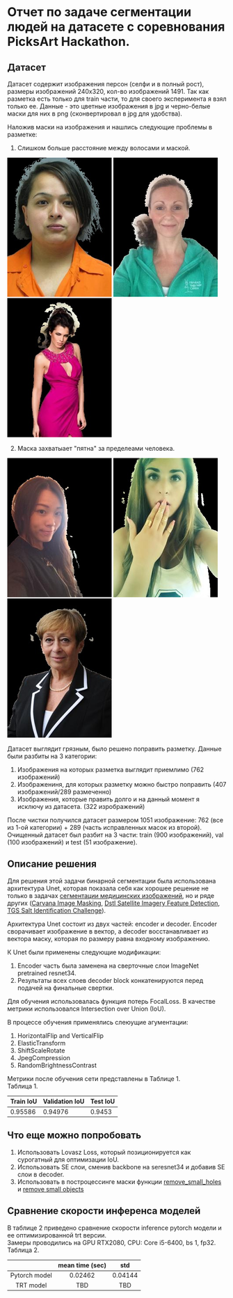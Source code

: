 # Отчет по задаче сегментации людей на датасете с соревнования PicksArt Hackathon.

## Датасет

Датасет содержит изображения персон (селфи и в полный рост), размеры изображений 240x320, кол-во изображений 1491. 
Так как разметка есть только для train части, то для своего эксперимента я взял только ее.
Данные - это цветные изображения в jpg и черно-белые маски для них в png (сконвертировал в jpg для удобства).

Наложив маски на изображения и нашлись следующие проблемы в разметке:
1. Слишком больше расстояние между волосами и маской.

![](report-data/303.jpg) ![](report-data/325.jpg) ![](report-data/463.jpg)

2. Маска захватыает "пятна" за пределеами человека.

![](report-data/474.jpg) ![](report-data/1391.jpg) ![](report-data/888.jpg)

Датасет выглядит грязным, было решено поправить разметку.
Данные были разбиты на 3 категории:
1. Изображения на которых разметка выглядит приемлимо (762 изображений)
2. Изображениня, для которых разметку можно быстро поправить (407 изображений/289 размеченно)
3. Изображения, которые править долго и на данный момент я исключу из датасета. (322 изрображений)

После чистки получился датасет размером 1051 изображение: 762 (все из 1-ой категории) + 289 (часть исправленных масок из второй).    
Очищенный датасет был разбит на 3 части: train (900 изображений), val (100 изображений) и test (51 изображение).

## Описание решения

Для решения этой задачи бинарной сегментации была использована архитектура Unet, которая показала себя как хорошее решение не только в задачах [сегментации медицинских изображений](https://arxiv.org/pdf/1505.04597.pdf),
но и ряде других ([Carvana Image Masking](https://www.kaggle.com/c/carvana-image-masking-challenge), [Dstl Satellite Imagery Feature Detection](https://www.kaggle.com/c/dstl-satellite-imagery-feature-detection/),
[TGS Salt Identification Challenge](https://www.kaggle.com/c/tgs-salt-identification-challenge)).

Архитектура Unet состоит из двух частей: encoder и decoder. 
Encoder сворачивает изображение в вектор, а decoder восстанавливает из вектора маску, которая по размеру равна входному изображению.    

К Unet были применены следующие модификации:
1. Encoder часть была заменена на сверточные слои ImageNet pretrained resnet34.
2. Результаты всех слоев decoder block конкатенируются перед подачей на финальные свертки.

Для обучения использовалась функция потерь FocalLoss. В качестве метрики использовался Intersection over Union (IoU).

В процессе обучения применялись слеюущие агументации:
1. HorizontalFlip and VerticalFlip
2. ElasticTransform
3. ShiftScaleRotate
4. JpegCompression
5. RandomBrightnessContrast

Метрики после обучения сети представлены в Таблице 1.    
Таблица 1.

| Train IoU | Validation IoU | Test IoU	|
|-	|-	|-	|
| 0.95586 | 0.94976 	| 0.9453 	|

## Что еще можно попробовать
1. Использовать Lovasz Loss, который позиционируется как сурогатный для оптимизации IoU.
2. Использовать SE слои, сменив backbone на seresnet34 и добавив SE слои в decoder.
3. Использовать в построцессинге маски функции [remove_small_holes](https://scikit-image.org/docs/dev/api/skimage.morphology.html#skimage.morphology.remove_small_holes) и
 [remove small objects](https://scikit-image.org/docs/dev/api/skimage.morphology.html#skimage.morphology.remove_small_objects)


## Сравнение скорости инференса моделей
В таблице 2 приведено сравнение скорости inference pytorch модели и ее оптимизированной trt версии.    
Замеры проводились на GPU RTX2080, CPU: Core i5-6400, bs 1, fp32.    
Таблица 2.

|  	|  mean time (sec)	| std	|
|:-:|:-:|:-:|
| Pytorch model 	| 0.02462 	| 0.04144 	|
| TRT model 	    | TBD       | TBD 	|